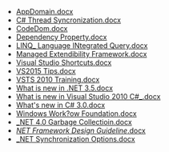 <!--
title: .NET General
date: 2016-11-19 20:19:40
tags:
- .NET
- Visual Studio

-->
* [AppDomain.docx](https://github.com/zhuzhigao/PersonalMaterials/raw/master/DotNetGeneral/AppDomain.docx)
* [C# Thread Syncronization.docx](https://github.com/zhuzhigao/PersonalMaterials/raw/master/DotNetGeneral/C#%20Thread%20Syncronization.docx)
* [CodeDom.docx](https://github.com/zhuzhigao/PersonalMaterials/raw/master/DotNetGeneral/CodeDom.docx)
* [Dependency Property.docx](https://github.com/zhuzhigao/PersonalMaterials/raw/master/DotNetGeneral/Dependency%20Property.docx)
* [LINQ_ Language INtegrated Query.docx](https://github.com/zhuzhigao/PersonalMaterials/raw/master/DotNetGeneral/LINQ_%20Language%20INtegrated%20Query.docx)
* [Managed Extendibility Framework.docx](https://github.com/zhuzhigao/PersonalMaterials/raw/master/DotNetGeneral/Managed%20Extendibility%20Framework.docx)
* [Visual Studio Shortcuts.docx](https://github.com/zhuzhigao/PersonalMaterials/raw/master/DotNetGeneral/Visual%20Studio%20Shortcuts.docx)
* [VS2015 Tips.docx](https://github.com/zhuzhigao/PersonalMaterials/raw/master/DotNetGeneral/VS2015%20Tips.docx)
* [VSTS 2010 Training.docx](https://github.com/zhuzhigao/PersonalMaterials/raw/master/DotNetGeneral/VSTS%202010%20Training.docx)
* [What is new in .NET 3.5.docx](https://github.com/zhuzhigao/PersonalMaterials/raw/master/DotNetGeneral/What%20is%20new%20in%20.NET%203.5.docx)
* [What is new in Visual Studio 2010 C#_.docx](https://github.com/zhuzhigao/PersonalMaterials/raw/master/DotNetGeneral/What%20is%20new%20in%20Visual%20Studio%202010%20C#_.docx)
* [What's new in C# 3.0.docx](https://github.com/zhuzhigao/PersonalMaterials/raw/master/DotNetGeneral/What's%20new%20in%20C#%203.0.docx)
* [Windows Work?ow Foundation.docx](https://github.com/zhuzhigao/PersonalMaterials/raw/master/DotNetGeneral/Windows%20Work?ow%20Foundation.docx)
* [_NET 4.0 Garbage Collectioin.docx](https://github.com/zhuzhigao/PersonalMaterials/raw/master/DotNetGeneral/_NET%204.0%20Garbage%20Collectioin.docx)
* [_NET Framework Design Guideline_.docx](https://github.com/zhuzhigao/PersonalMaterials/raw/master/DotNetGeneral/_NET%20Framework%20Design%20Guideline_.docx)
* [_NET Synchronization Options.docx](https://github.com/zhuzhigao/PersonalMaterials/raw/master/DotNetGeneral/_NET%20Synchronization%20Options.docx)
<!-- more -->
